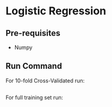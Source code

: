 # Logistic Regression

## Pre-requisites
* Numpy

## Run Command

For 10-fold Cross-Validated run:

```

```

For full training set run:

```

```
